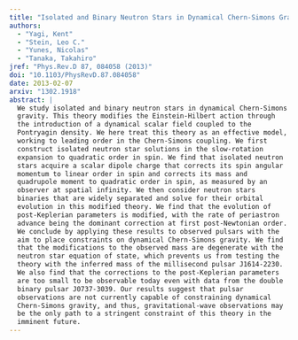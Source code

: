 ```yaml
---
title: "Isolated and Binary Neutron Stars in Dynamical Chern-Simons Gravity"
authors:
  - "Yagi, Kent"
  - "Stein, Leo C."
  - "Yunes, Nicolas"
  - "Tanaka, Takahiro"
jref: "Phys.Rev.D 87, 084058 (2013)"
doi: "10.1103/PhysRevD.87.084058"
date: 2013-02-07
arxiv: "1302.1918"
abstract: |
  We study isolated and binary neutron stars in dynamical Chern-Simons
  gravity. This theory modifies the Einstein-Hilbert action through
  the introduction of a dynamical scalar field coupled to the
  Pontryagin density. We here treat this theory as an effective model,
  working to leading order in the Chern-Simons coupling. We first
  construct isolated neutron star solutions in the slow-rotation
  expansion to quadratic order in spin. We find that isolated neutron
  stars acquire a scalar dipole charge that corrects its spin angular
  momentum to linear order in spin and corrects its mass and
  quadrupole moment to quadratic order in spin, as measured by an
  observer at spatial infinity. We then consider neutron stars
  binaries that are widely separated and solve for their orbital
  evolution in this modified theory. We find that the evolution of
  post-Keplerian parameters is modified, with the rate of periastron
  advance being the dominant correction at first post-Newtonian order.
  We conclude by applying these results to observed pulsars with the
  aim to place constraints on dynamical Chern-Simons gravity. We find
  that the modifications to the observed mass are degenerate with the
  neutron star equation of state, which prevents us from testing the
  theory with the inferred mass of the millisecond pulsar J1614-2230.
  We also find that the corrections to the post-Keplerian parameters
  are too small to be observable today even with data from the double
  binary pulsar J0737-3039. Our results suggest that pulsar
  observations are not currently capable of constraining dynamical
  Chern-Simons gravity, and thus, gravitational-wave observations may
  be the only path to a stringent constraint of this theory in the
  imminent future.
---
```

